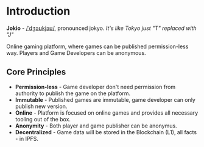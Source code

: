 # Introduction
**Jokio** - [/ˈdʒəʊkjəʊ/](http://ipa-reader.xyz/?text=ˈdʒəʊkjəʊ), pronounced jokyo. *It's like Tokyo just "T" replaced with "J"*

Online gaming platform, where games can be published permission-less way. Players and Game Developers can be anonymous.

## Core Principles
* **Permission-less** - Game developer don't need permission from authority to publish the game on the platform.
* **Immutable** - Published games are immutable, game developer can only publish new version.
* **Online** - Platform is focused on online games and provides all necessary tooling out of the box.
* **Anonymity** - Both player and game publisher can be anonymus.
* **Decentralized** - Game data will be stored in the Blockchain (L1), all facts - in IPFS.
